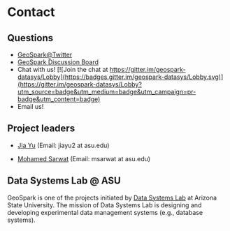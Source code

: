 # Contact

## Questions

* [GeoSpark@Twitter](https://twitter.com/GeoSpark_ASU)
* [GeoSpark Discussion Board](https://groups.google.com/forum/#!forum/geospark-discussion-board)
* Chat with us! [![Join the chat at https://gitter.im/geospark-datasys/Lobby](https://badges.gitter.im/geospark-datasys/Lobby.svg)](https://gitter.im/geospark-datasys/Lobby?utm_source=badge&utm_medium=badge&utm_campaign=pr-badge&utm_content=badge)
* Email us!

## Project leaders
* [Jia Yu](https://jiayuasu.github.io/) (Email: jiayu2 at asu.edu)

* [Mohamed Sarwat](http://faculty.engineering.asu.edu/sarwat/) (Email: msarwat at asu.edu)

## Data Systems Lab @ ASU
GeoSpark is one of the projects initiated by [Data Systems Lab](https://www.datasyslab.net/) at Arizona State University. The mission of Data Systems Lab is designing and developing experimental data management systems (e.g., database systems).